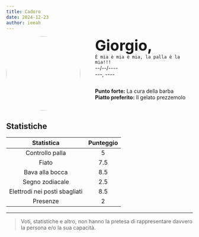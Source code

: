 ```yaml
---
title: Cadoro
date: 2024-12-23
author: ieeah
---
```

<div class="player-header" style="display: flex;">
  <div class="player-avatar" style="margin-inline-end: 40px;">
    <img src="https://robohash.org/cadoro" width="200px" height="200px" style="border-radius: 50%; aspect-ratio: 1; border: 15px solid #var(--accent); object-fit: contain; object-position: center;" />
  </div>
  <div class="player-info">
    <p class="player-name" style="margin-block: 0; font-size: 2.5rem; font-weight: bold; display: inline-block;" id="player-name">Giorgio,</p>
    <code style="display: inline-block;">È mia è mia è mia, la palla è la mia!!!</code>
    <p class="player-age" style="margin-block: 0;">--/--/----</p>
    <p class="player-office" style="margin-block: 0;">---, ----</p>
    <div class="player-specials" style="margin-block: 1.75rem 0;">
      <p class="player-office" style="margin-block: 0;">
        <span style="font-weight: bold">Punto forte:</span>
        <span style="">La cura della barba</span>
      </p>
      <p class="player-office" style="margin-block: 0;">
        <span style="font-weight: bold">Piatto preferito:</span>
        <span style="">Il gelato prezzemolo</span>
      </p>
    </div>
  </div>
</div>

## Statistiche

|          Statistica           | Punteggio |
|:-----------------------------:|:---------:|
|        Controllo palla        |     5     |
|             Fiato             |    7.5    |
|        Bava alla bocca        |    8.5    |
|        Segno zodiacale        |    2.5    |
| Elettrodi nei posti sbagliati |    8.5    |
|           Presenze            |     2     |

---

> Voti, statistiche e altro, non hanno la pretesa di rappresentare davvero la persona e/o la sua capacità.
